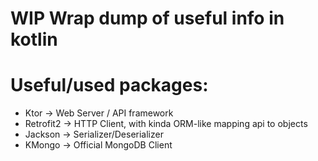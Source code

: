 # WIP Wrap dump of useful info in kotlin

# Useful/used packages:
 - Ktor -> Web Server / API framework
 - Retrofit2 -> HTTP Client, with kinda ORM-like mapping api to objects
 - Jackson -> Serializer/Deserializer
 - KMongo -> Official MongoDB Client
